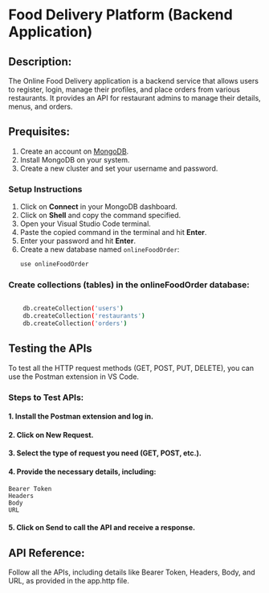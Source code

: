 
# Food Delivery Platform (Backend Application)

## Description: 

The Online Food Delivery application is a backend service that allows users to register, login, manage their profiles, and place orders from various restaurants.
It provides an API for restaurant admins to manage their details, menus, and orders.

## Prequisites:

1. Create an account on [MongoDB](https://www.mongodb.com/).
2. Install MongoDB on your system.
3. Create a new cluster and set your username and password.

### Setup Instructions
1. Click on **Connect** in your MongoDB dashboard.
2. Click on **Shell** and copy the command specified.
3. Open your Visual Studio Code terminal.
4. Paste the copied command in the terminal and hit **Enter**.
5. Enter your password and hit **Enter**.
6. Create a new database named `onlineFoodOrder`:
   ```bash
   use onlineFoodOrder


### Create collections (tables) in the onlineFoodOrder database:  

```bash

    db.createCollection('users')
    db.createCollection('restaurants')
    db.createCollection('orders')
```

## Testing the APIs
To test all the HTTP request methods (GET, POST, PUT, DELETE), you can use the Postman extension in VS Code.

### Steps to Test APIs:

#### 1. Install the Postman extension and log in.
#### 2. Click on New Request.
#### 3. Select the type of request you need (GET, POST, etc.).
#### 4. Provide the necessary details, including:
    Bearer Token
    Headers
    Body
    URL
#### 5. Click on Send to call the API and receive a response.


## API Reference:

Follow all the APIs, including details like Bearer Token, Headers, Body, and URL, as provided in the
app.http file.
